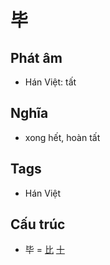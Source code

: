 # 毕

## Phát âm
* Hán Việt: tất

## Nghĩa
* xong hết, hoàn tất

## Tags
* Hán Việt

## Cấu trúc
* 毕 = [比](比.md) [十](十.md)

<script>window.HANZI_FIELD='毕';</script>